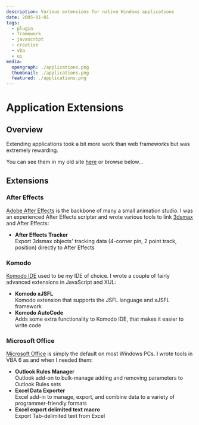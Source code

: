 ```yaml
---
description: Various extensions for native Windows applications
date: 2005-01-01
tags:
  - plugin
  - framework
  - javascript
  - creative
  - vba
  - ui
media:
  opengraph: ./applications.png
  thumbnail: ./applications.png
  featured: ./applications.png
---
```


# Application Extensions

## Overview

Extending applications took a bit more work than web frameworks but was extremely rewarding.

You can see them in my old site [here](https://davestewart-io.vercel.app/all/extensions/) or browse below...


## Extensions

### After Effects

[Adobe After Effects](https://www.adobe.com/uk/products/aftereffects.html) is the backbone of many a small animation studio. I was an experienced After Effects scripter and wrote various tools to link [3dsmax](../3dsmax/) and After Effects:

- **After Effects Tracker**<br>
  Export 3dsmax objects' tracking data (4-corner pin, 2 point track, position) directly to After Effects

### Komodo

[Komodo IDE](https://www.activestate.com/products/komodo-ide/) used to be my IDE of choice. I wrote a couple of fairly advanced extensions in JavaScript and XUL:

- **Komodo xJSFL**<br>
  Komodo extension that supports the JSFL language and xJSFL framework
- **Komodo AutoCode**<br>
  Adds some extra functionality to Komodo IDE, that makes it easier to write code

### Microsoft Office

[Microsoft Office](https://www.microsoft.com/en-gb/microsoft-365/microsoft-office) is simply the default on most Windows PCs. I wrote tools in VBA 6 as and when I needed them: 

- **Outlook Rules Manager**<br>
  Outlook add-on to bulk-manage adding and removing parameters to Outlook Rules sets
- **Excel Data Exporter**<br>
  Excel add-in to manage, export, and combine data to a variety of programmer-friendly formats
- **Excel export delimited text macro**<br>
  Export Tab-delimited text from Excel
